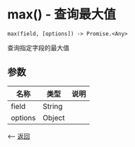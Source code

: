 # max() - 查询最大值

````
max(field, [options]) -> Promise.<Any>
````

查询指定字段的最大值

## 参数

| 名称             | 类型            | 说明              |
| --------------- | --------------- | ---------------  |
| field         | String          |                  |
| options       | Object          |                 |



<-- [返回](../catalogue.md)